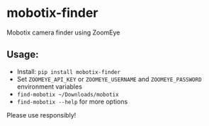 # mobotix-finder
Mobotix camera finder using ZoomEye

## Usage:

- Install: `pip install mobotix-finder`
- Set `ZOOMEYE_API_KEY` or `ZOOMEYE_USERNAME` and `ZOOMEYE_PASSWORD` environment variables
- `find-mobotix ~/Downloads/mobotix`
- `find-mobotix --help` for more options

Please use responsibly!

